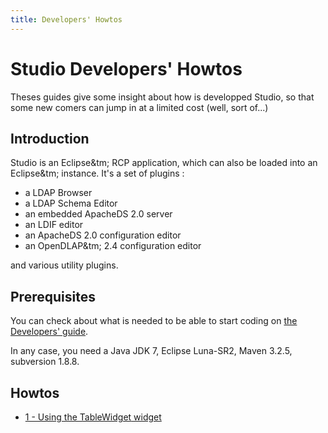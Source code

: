 ```yaml
---
title: Developers' Howtos
---
```


# Studio Developers' Howtos

Theses guides give some insight about how is developped Studio, so that some new comers can jump in at a limited cost (well, sort of...)


## Introduction

Studio is an Eclipse&tm; RCP application, which can also be loaded into an Eclipse&tm; instance. It's a set of plugins :

* a LDAP Browser
* a LDAP Schema Editor
* an embedded ApacheDS 2.0 server
* an LDIF editor
* an ApacheDS 2.0 configuration editor
* an OpenDLAP&tm; 2.4 configuration editor

and various utility plugins.

## Prerequisites

You can check about what is needed to be able to start coding on [the Developers' guide](../devezlopers-guide.mdtext).

In any case, you need a Java JDK 7, Eclipse Luna-SR2, Maven 3.2.5, subversion 1.8.8. 

## Howtos

*  [1 - Using the TableWidget<E> widget](howtos/table-widget.html)


